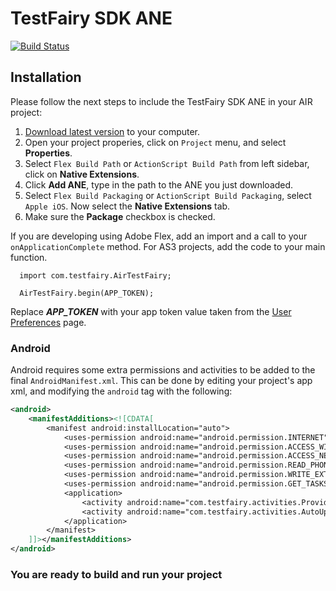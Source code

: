 # TestFairy SDK ANE
[![Build Status](https://travis-ci.org/testfairy/testfairy-ane.svg)](https://travis-ci.org/testfairy/testfairy-ane)

## Installation

Please follow the next steps to include the TestFairy SDK ANE in your AIR project:

1. [Download latest version](https://app.testfairy.com/sdk/ios/download/latest/adobe-ane/) to your computer.
2. Open your project properies, click on `Project` menu, and select **Properties**.
3. Select `Flex Build Path` or `ActionScript Build Path` from left sidebar, click on **Native Extensions**.
4. Click **Add ANE**, type in the path to the ANE you just downloaded.
5. Select `Flex Build Packaging` or `ActionScript Build Packaging`, select `Apple iOS`. Now select the **Native Extensions** tab.
6. Make sure the **Package** checkbox is checked.

If you are developing using Adobe Flex, add an import and a call to your `onApplicationComplete` method. For AS3 projects, add the code to your main function.

```
  import com.testfairy.AirTestFairy;

  AirTestFairy.begin(APP_TOKEN);
```

Replace ***APP_TOKEN*** with your app token value taken from the [User Preferences](https://app.testfairy.com/settings/) page.

### Android
Android requires some extra permissions and activities to be added to the final `AndroidManifest.xml`. This can be done by editing your project's app xml, and modifying the `android` tag with the following:

```xml
<android>
    <manifestAdditions><![CDATA[
		<manifest android:installLocation="auto">
		    <uses-permission android:name="android.permission.INTERNET"/>
		    <uses-permission android:name="android.permission.ACCESS_WIFI_STATE"/>
		    <uses-permission android:name="android.permission.ACCESS_NETWORK_STATE"/>
		    <uses-permission android:name="android.permission.READ_PHONE_STATE"/>
		    <uses-permission android:name="android.permission.WRITE_EXTERNAL_STORAGE"/>
		    <uses-permission android:name="android.permission.GET_TASKS"/>
		    <application>
		        <activity android:name="com.testfairy.activities.ProvideFeedbackActivity" android:configChanges="orientation|screenSize"/>
		        <activity android:name="com.testfairy.activities.AutoUpdateActivity" android:configChanges="orientation|screenSize"/>
		    </application>			    
		</manifest>	
	]]></manifestAdditions>
</android>
```

### You are ready to build and run your project
